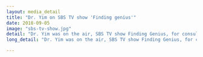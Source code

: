 ```yaml
---
layout: media_detail
title: "Dr. Yim on SBS TV show 'Finding genius'"
date: 2018-09-05
image: "sbs-tv-show.jpg"
detail: "Dr. Yim was on the air, SBS TV show Finding Genius, for consultation. She highlighted the role of mother tongue foundation in second language learning."
long_detail: "Dr. Yim was on the air, SBS TV show Finding Genius, for consultation. She highlighted the role of mother tongue foundation in second language learning.<br><iframe width="560" height="315" src="https://www.youtube.com/embed/zg5BeQFbmSA" frameborder="0" allow="accelerometer; autoplay; encrypted-media; gyroscope; picture-in-picture" allowfullscreen></iframe>"

---
```


